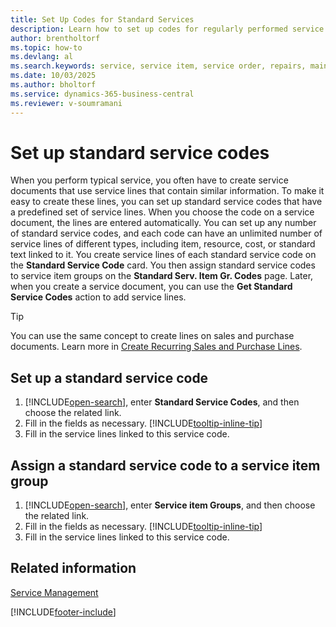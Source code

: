 ```yaml
---
title: Set Up Codes for Standard Services
description: Learn how to set up codes for regularly performed service activities with a predefined set of service lines.
author: brentholtorf
ms.topic: how-to
ms.devlang: al
ms.search.keywords: service, service item, service order, repairs, maintenance
ms.date: 10/03/2025
ms.author: bholtorf
ms.service: dynamics-365-business-central
ms.reviewer: v-soumramani
---
```


# Set up standard service codes

When you perform typical service, you often have to create service documents that use service lines that contain similar information. To make it easy to create these lines, you can set up standard service codes that have a predefined set of service lines. When you choose the code on a service document, the lines are entered automatically. You can set up any number of standard service codes, and each code can have an unlimited number of service lines of different types, including item, resource, cost, or standard text linked to it. You create service lines of each standard service code on the **Standard Service Code** card. You then assign standard service codes to service item groups on the **Standard Serv. Item Gr. Codes** page. Later, when you create a service document, you can use the **Get Standard Service Codes** action to add service lines.  
  
> [!Tip]
> You can use the same concept to create lines on sales and purchase documents. Learn more in [Create Recurring Sales and Purchase Lines](sales-how-work-standard-lines.md).  
  
## Set up a standard service code

1. [!INCLUDE[open-search](includes/open-search.md)], enter **Standard Service Codes**, and then choose the related link.  
2. Fill in the fields as necessary. [!INCLUDE[tooltip-inline-tip](includes/tooltip-inline-tip_md.md)]  
3. Fill in the service lines linked to this service code.  

## Assign a standard service code to a service item group

1. [!INCLUDE[open-search](includes/open-search.md)], enter **Service item Groups**, and then choose the related link.  
2. Fill in the fields as necessary. [!INCLUDE[tooltip-inline-tip](includes/tooltip-inline-tip_md.md)]
3. Fill in the service lines linked to this service code.  

## Related information

[Service Management](service-service.md)

[!INCLUDE[footer-include](includes/footer-banner.md)]
